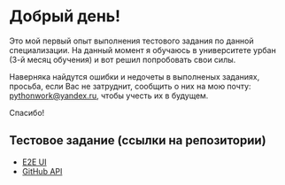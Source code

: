 # Добрый день! 

Это мой первый опыт выполнения тестового задания по данной специализации.
На данный момент я обучаюсь в университете урбан (3-й месяц обучения)
и вот решил попробовать свои силы.

Наверняка найдутся ошибки и недочеты в выполненых заданиях, просьба, если Вас не затруднит,
сообщить о них на мою почту: pythonwork@yandex.ru, чтобы учесть их в будущем.

Спасибо!

## Тестовое задание (ссылки на репозитории)
- [E2E UI](https://github.com/rythontest/Test01-QA-E2E)
- [GitHub API](https://github.com/rythontest/Test01-QA-Git)

